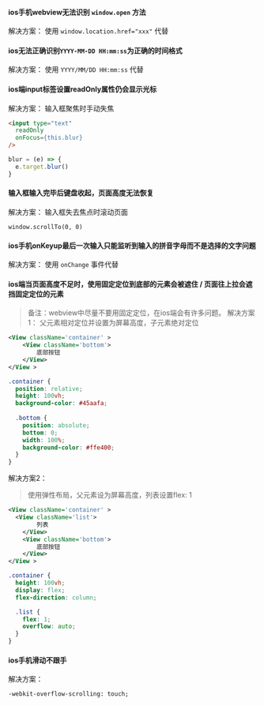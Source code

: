 #### ios手机webview无法识别 `window.open` 方法

解决方案：
使用 `window.location.href="xxx"` 代替 

#### ios无法正确识别`YYYY-MM-DD HH:mm:ss`为正确的时间格式
解决方案：
使用 `YYYY/MM/DD HH:mm:ss` 代替

#### ios端input标签设置readOnly属性仍会显示光标
解决方案：
输入框聚焦时手动失焦
```html
<input type="text"
  readOnly
  onFocus={this.blur}
/>
```
```js
blur = (e) => {
  e.target.blur()
}
```

#### 输入框输入完毕后键盘收起，页面高度无法恢复
解决方案：
输入框失去焦点时滚动页面
```
window.scrollTo(0, 0)
```

#### ios手机onKeyup最后一次输入只能监听到输入的拼音字母而不是选择的文字问题
解决方案：
使用 `onChange` 事件代替

#### ios端当页面高度不足时，使用固定定位到底部的元素会被遮住 / 页面往上拉会遮挡固定定位的元素
>备注：webview中尽量不要用固定定位，在ios端会有许多问题。
解决方案1：
> 父元素相对定位并设置为屏幕高度，子元素绝对定位
```xml
<View className='container' >
	<View className='bottom'>
		底部按钮
	</View>
</View >
```
```css
.container {
  position: relative;
  height: 100vh;
  background-color: #45aafa;
  
  .bottom {
    position: absolute;
    bottom: 0;
    width: 100%;
    background-color: #ffe400;
  }
}
```
解决方案2：
> 使用弹性布局，父元素设为屏幕高度，列表设置flex: 1
```xml
<View className='container' >
  <View className='list'>
		列表
	</View>
	<View className='bottom'>
		底部按钮
	</View>
</View >
```
```css
.container {
  height: 100vh;
  display: flex;
  flex-direction: column;

  .list {
    flex: 1;
    overflow: auto;
  }
}
```

#### ios手机滑动不跟手
解决方案：
```
-webkit-overflow-scrolling: touch;
```
